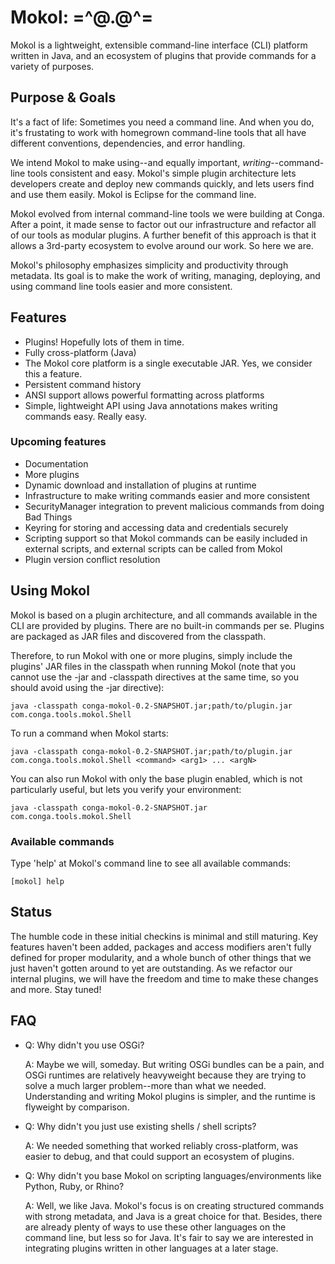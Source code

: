 Mokol: =^@.@^=
=====

Mokol is a lightweight, extensible command-line interface (CLI) platform written in Java, and an ecosystem of plugins that provide commands for a variety of purposes.

## Purpose & Goals
It's a fact of life: Sometimes you need a command line. And when you do, it's frustating to work with homegrown command-line tools that all have different conventions, dependencies, and error handling.

We intend Mokol to make using--and equally important, *writing*--command-line tools consistent and easy. Mokol's simple plugin architecture lets developers create and deploy new commands quickly, and lets users find and use them easily. Mokol is Eclipse for the command line.

Mokol evolved from internal command-line tools we were building at Conga. After a point, it made sense to factor out our infrastructure and refactor all of our tools as modular plugins. A further benefit of this approach is that it allows a 3rd-party ecosystem to evolve around our work. So here we are.

Mokol's philosophy emphasizes simplicity and productivity through metadata. Its goal is to make the work of writing, managing, deploying, and using command line tools easier and more consistent.

## Features
- Plugins! Hopefully lots of them in time.
- Fully cross-platform (Java)
- The Mokol core platform is a single executable JAR. Yes, we consider this a feature.
- Persistent command history
- ANSI support allows powerful formatting across platforms
- Simple, lightweight API using Java annotations makes writing commands easy. Really easy.

### Upcoming features
- Documentation
- More plugins
- Dynamic download and installation of plugins at runtime
- Infrastructure to make writing commands easier and more consistent
- SecurityManager integration to prevent malicious commands from doing Bad Things
- Keyring for storing and accessing data and credentials securely
- Scripting support so that Mokol commands can be easily included in external scripts, and external scripts can be called from Mokol
- Plugin version conflict resolution
	
## Using Mokol

Mokol is based on a plugin architecture, and all commands available in the CLI are provided by plugins. There are no built-in commands per se. Plugins are packaged as JAR files and discovered from the classpath.

Therefore, to run Mokol with one or more plugins, simply include the plugins' JAR files in the classpath when running Mokol (note that you cannot use the -jar and -classpath directives at the same time, so you should avoid using the -jar directive):

    java -classpath conga-mokol-0.2-SNAPSHOT.jar;path/to/plugin.jar com.conga.tools.mokol.Shell

To run a command when Mokol starts:

    java -classpath conga-mokol-0.2-SNAPSHOT.jar;path/to/plugin.jar com.conga.tools.mokol.Shell <command> <arg1> ... <argN>

You can also run Mokol with only the base plugin enabled, which is not particularly useful, but lets you verify your environment:

    java -classpath conga-mokol-0.2-SNAPSHOT.jar com.conga.tools.mokol.Shell
    
### Available commands

Type 'help' at Mokol's command line to see all available commands:

    [mokol] help

## Status

The humble code in these initial checkins is minimal and still maturing. Key features haven't been added, packages and access modifiers aren't fully defined for proper modularity, and a whole bunch of other things that we just haven't gotten around to yet are outstanding. As we refactor our internal plugins, we will have the freedom and time to make these changes and more. Stay tuned!

## FAQ
- Q: Why didn't you use OSGi?

	A: Maybe we will, someday. But writing OSGi bundles can be a pain, and OSGi runtimes are relatively heavyweight because they are trying to solve a much larger problem--more than what we needed. Understanding and writing Mokol plugins is simpler, and the runtime is flyweight by comparison.

- Q: Why didn't you just use existing shells / shell scripts?

	A: We needed something that worked reliably cross-platform, was easier to debug, and that could support an ecosystem of plugins.

- Q: Why didn't you base Mokol on scripting languages/environments like Python, Ruby, or Rhino?

	A: Well, we like Java. Mokol's focus is on creating structured commands with strong metadata, and Java is a great choice for that. Besides, there are already plenty of ways to use these other languages on the command line, but less so for Java. It's fair to say we are interested in integrating plugins written in other languages at a later stage.